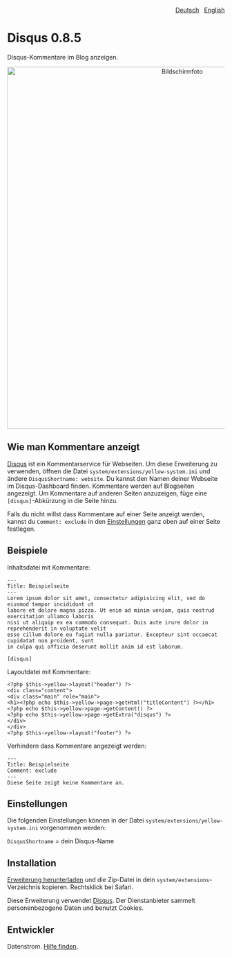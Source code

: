 <p align="right" role="navigation"><a href="README-de.md">Deutsch</a> &nbsp; <a href="README.md">English</a></p>

Disqus 0.8.5
============
Disqus-Kommentare im Blog anzeigen.

<p align="center"><img src="disqus-screenshot.png?raw=true" width="795" height="836" alt="Bildschirmfoto"></p>

## Wie man Kommentare anzeigt

[Disqus](https://disqus.com) ist ein Kommentarservice für Webseiten. Um diese Erweiterung zu verwenden, öffnen die Datei `system/extensions/yellow-system.ini` und ändere `DisqusShortname: website`. Du kannst den Namen deiner Webseite im Disqus-Dashboard finden. Kommentare werden auf Blogseiten angezeigt. Um Kommentare auf anderen Seiten anzuzeigen, füge eine `[disqus]`-Abkürzung in die Seite hinzu.

Falls du nicht willst dass Kommentare auf einer Seite anzeigt werden, kannst du `Comment: exclude` in den [Einstellungen](https://github.com/datenstrom/yellow-extensions/tree/master/source/core/README-de.md#einstellungen) ganz oben auf einer Seite festlegen.

## Beispiele

Inhaltsdatei mit Kommentare:

    ---
    Title: Beispielseite
    ---
    Lorem ipsum dolor sit amet, consectetur adipisicing elit, sed do eiusmod tempor incididunt ut 
    labore et dolore magna pizza. Ut enim ad minim veniam, quis nostrud exercitation ullamco laboris 
    nisi ut aliquip ex ea commodo consequat. Duis aute irure dolor in reprehenderit in voluptate velit 
    esse cillum dolore eu fugiat nulla pariatur. Excepteur sint occaecat cupidatat non proident, sunt 
    in culpa qui officia deserunt mollit anim id est laborum.

    [disqus]

Layoutdatei mit Kommentare:

    <?php $this->yellow->layout("header") ?>
    <div class="content">
    <div class="main" role="main">
    <h1><?php echo $this->yellow->page->getHtml("titleContent") ?></h1>
    <?php echo $this->yellow->page->getContent() ?>
    <?php echo $this->yellow->page->getExtra("disqus") ?>
    </div>
    </div>
    <?php $this->yellow->layout("footer") ?>

Verhindern dass Kommentare angezeigt werden:

    ---
    Title: Beispielseite
    Comment: exclude
    ---
    Diese Seite zeigt keine Kommentare an.

## Einstellungen

Die folgenden Einstellungen können in der Datei `system/extensions/yellow-system.ini` vorgenommen werden:

`DisqusShortname` = dein Disqus-Name  

## Installation

[Erweiterung herunterladen](https://github.com/datenstrom/yellow-extensions/raw/master/zip/disqus.zip) und die Zip-Datei in dein `system/extensions`-Verzeichnis kopieren. Rechtsklick bei Safari.

Diese Erweiterung verwendet [Disqus](https://disqus.com). Der Dienstanbieter sammelt personenbezogene Daten und benutzt Cookies.

## Entwickler

Datenstrom. [Hilfe finden](https://datenstrom.se/de/yellow/help/).
